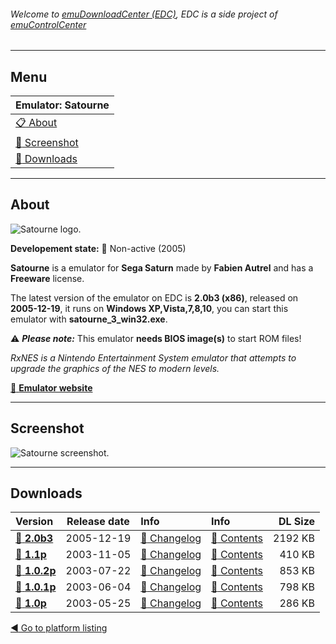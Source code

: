 ###### Welcome to [emuDownloadCenter (EDC)](https://github.com/PhoenixInteractiveNL/emuDownloadCenter/wiki/), EDC is a side project of [emuControlCenter](https://github.com/PhoenixInteractiveNL/emuControlCenter/wiki/)
***
## Menu
| **Emulator: Satourne** |
|:---------|
| [:clipboard: About](#about) |
| [:sunrise: Screenshot](#screenshot) |
| [:floppy_disk: Downloads](#downloads) |
***
## About
![](https://github.com/PhoenixInteractiveNL/emuDownloadCenter/wiki/images_emulator/satourne_logo_200.jpg "Satourne logo.")

**Developement state:** :red_circle: Non-active (2005)

**Satourne** is a emulator for **Sega Saturn** made by **Fabien Autrel** and has a **Freeware** license.

The latest version of the emulator on EDC is **2.0b3 (x86)**, released on **2005-12-19**, it runs on **Windows XP,Vista,7,8,10**, you can start this emulator with **satourne_3_win32.exe**.

:warning: _**Please note:**_ This emulator **needs BIOS image(s)** to start ROM files!

_RxNES is a Nintendo Entertainment System emulator that attempts to upgrade the graphics of the NES to modern levels._

[:link: **Emulator website**](http://www.satourne.consollection.com/)
***
## Screenshot
![](https://raw.githubusercontent.com/PhoenixInteractiveNL/emuDownloadCenter/master/hooks/satourne/screen.jpg "Satourne screenshot.")
***
## Downloads
| Version  | Release date  | Info       | Info       | DL Size    |
|:---------|:-------------:|:-----------|:-----------|-----------:|
| [:floppy_disk: **2.0b3**](https://github.com/PhoenixInteractiveNL/edc-repo0005/raw/master/satourne/2.0b3.7z) | 2005-12-19 | [:page_facing_up: Changelog](https://github.com/PhoenixInteractiveNL/edc-repo0005/blob/master/satourne/2.0b3_changelog.txt) | [:mag_right: Contents](https://github.com/PhoenixInteractiveNL/edc-repo0005/blob/master/satourne/2.0b3_contents.txt) | 2192 KB |
| [:floppy_disk: **1.1p**](https://github.com/PhoenixInteractiveNL/edc-repo0005/raw/master/satourne/1.1p.7z) | 2003-11-05 | [:page_facing_up: Changelog](https://github.com/PhoenixInteractiveNL/edc-repo0005/blob/master/satourne/1.1p_changelog.txt) | [:mag_right: Contents](https://github.com/PhoenixInteractiveNL/edc-repo0005/blob/master/satourne/1.1p_contents.txt) | 410 KB |
| [:floppy_disk: **1.0.2p**](https://github.com/PhoenixInteractiveNL/edc-repo0005/raw/master/satourne/1.0.2p.7z) | 2003-07-22 | [:page_facing_up: Changelog](https://github.com/PhoenixInteractiveNL/edc-repo0005/blob/master/satourne/1.0.2p_changelog.txt) | [:mag_right: Contents](https://github.com/PhoenixInteractiveNL/edc-repo0005/blob/master/satourne/1.0.2p_contents.txt) | 853 KB |
| [:floppy_disk: **1.0.1p**](https://github.com/PhoenixInteractiveNL/edc-repo0005/raw/master/satourne/1.0.1p.7z) | 2003-06-04 | [:page_facing_up: Changelog](https://github.com/PhoenixInteractiveNL/edc-repo0005/blob/master/satourne/1.0.1p_changelog.txt) | [:mag_right: Contents](https://github.com/PhoenixInteractiveNL/edc-repo0005/blob/master/satourne/1.0.1p_contents.txt) | 798 KB |
| [:floppy_disk: **1.0p**](https://github.com/PhoenixInteractiveNL/edc-repo0005/raw/master/satourne/1.0p.7z) | 2003-05-25 | [:page_facing_up: Changelog](https://github.com/PhoenixInteractiveNL/edc-repo0005/blob/master/satourne/1.0p_changelog.txt) | [:mag_right: Contents](https://github.com/PhoenixInteractiveNL/edc-repo0005/blob/master/satourne/1.0p_contents.txt) | 286 KB |

[:arrow_backward: Go to platform listing](https://github.com/PhoenixInteractiveNL/emuDownloadCenter/wiki/EDC-Platform-List)
